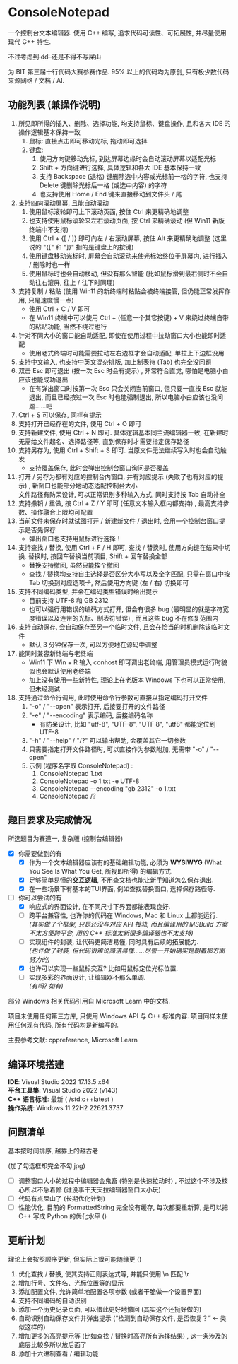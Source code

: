 # ConsoleNotepad

一个控制台文本编辑器. 使用 C++ 编写, 追求代码可读性、可拓展性, 并尽量使用现代 C++ 特性. 

~~不过考虑到 ddl 还是不得不写屎山~~

为 BIT 第三届十行代码大赛参赛作品. 95% 以上的代码均为原创, 只有极少数代码来源网络 / 文档 / AI. 

## 功能列表 (兼操作说明) 
1. 所见即所得的插入、删除、选择功能, 均支持鼠标、键盘操作, 且和各大 IDE 的操作逻辑基本保持一致
	1. 鼠标: 直接点击即可移动光标, 拖动即可选择
	2. 键盘: 
		1. 使用方向键移动光标, 到达屏幕边缘时会自动滚动屏幕以适配光标
		2. Shift + 方向键进行选择, 具体逻辑和各大 IDE 基本保持一致
		3. 支持 Backspace (退格) 键删除选中内容或光标前一格的字符, 也支持 Delete 键删除光标后一格 (或选中内容) 的字符
		4. 也支持使用 Home / End 键来直接移动到文件头 / 尾
2. 支持四向滚动屏幕, 且能自动滚动
	1. 使用鼠标滚轮即可上下滚动页面, 按住 Ctrl 来更精确地调整
	2. 也支持使用鼠标滚轮来左右滚动页面, 按 Ctrl 来精确滚动   (但 Win11 新版终端中不支持)
	3. 使用 Ctrl + {[ / ]} 即可向左 / 右滚动屏幕, 按住 Alt 来更精确地调整 (这里说的 "{[" 和 "]}" 指的是键盘上的按键) 
	4. 使用键盘移动光标时, 屏幕会自动滚动来使光标始终位于屏幕内, 进行插入 / 删除时也一样
	5. 使用鼠标时也会自动移动, 但没有那么智能 (比如鼠标滑到最右侧时不会自动往右滚屏, 往上 / 往下时同理)
3. 支持复制 / 粘贴 (使用 Win11 的新终端时粘贴会被终端接管, 但仍能正常发挥作用, 只是速度慢一点) 
	- 使用 Ctrl + C / V 即可
	- 在 Win11 终端中可以使用 Ctrl + (任意一个其它按键) + V 来绕过终端自带的粘贴功能, 当然不绕过也行
4. 针对不同大小的窗口能自动适配, 即使在使用过程中拉动窗口大小也能即时适配
	- 使用老式终端时可能需要拉动左右边框才会自动适配, 单拉上下边框没用
5. 支持中文输入, 也支持中英文混杂排版, 加上制表符 (Tab) 也完全没问题
6. 双击 Esc 即可退出 (按一次 Esc 时会有提示) , 非常符合直觉, 哪怕是电脑小白应该也能成功退出
	- 在有弹出窗口时按第一次 Esc 只会关闭当前窗口, 但只要一直按 Esc 就能退出, 而且已经按过一次 Esc 时也能强制退出, 所以电脑小白应该也没问题......吧
7. Ctrl + S 可以保存, 同样有提示
8. 支持打开已经存在的文件, 使用 Ctrl + O 即可
9. 支持新建文件, 使用 Ctrl + N 即可. 具体逻辑基本同主流编辑器一致, 在新建时无需给文件起名、选择路径等, 直到保存时才需要指定保存路径
10. 支持另存为, 使用 Ctrl + Shift + S 即可. 当原文件无法继续写入时也会自动触发
	- 支持覆盖保存, 此时会弹出控制台窗口询问是否覆盖
11. 打开 / 另存为都有对应的控制台内窗口, 并有对应提示 (失败了也有对应的提示) , 新窗口也能部分地动态适配控制台大小    
    文件路径有防呆设计, 可以正常识别多种输入方式, 同时支持按 Tab 自动补全
12. 支持撤销 / 重做, 按 Ctrl + Z / Y 即可 (任意文本输入框内都支持) , 最高支持步数、操作融合上限均可配置
13. 当前文件未保存时就试图打开 / 新建新文件 / 退出时, 会用一个控制台窗口提示是否先保存
	- 弹出窗口也支持用鼠标进行选择！
14. 支持查找 / 替换, 使用 Ctrl + F / H 即可, 查找 / 替换时, 使用方向键在结果中切换. 替换时, 按回车替换当前项目, Shift + 回车替换全部
	- 替换支持撤回, 虽然只能挨个撤回
	- 查找 / 替换均支持自主选择是否区分大小写以及全字匹配, 只需在窗口中按 Tab 切换到对应选项卡, 然后使用方向键 (左 / 右) 切换即可
15. 支持不同编码类型, 并会在编码类型错误时给出提示
	- 目前支持 UTF-8 和 GB 2312
	- 也可以强行用错误的编码方式打开, 但会有很多 bug (最明显的就是字符宽度错误以及连带的光标、制表符错误) , 而且这些 bug 不在修复范围内
16. 支持自动保存, 会自动保存至另一个临时文件, 且会在恰当的时机删除该临时文件
	- 默认 3 分钟保存一次, 可以方便地在源码中调整
17. 能同时兼容新终端与老终端
	- Win11 下 Win + R 输入 conhost 即可调出老终端, 用管理员模式运行时貌似也会默认使用老终端
	- 加上没有使用一些新特性, 理论上在老版本 Windows 下也可以正常使用, 但未经测试
18. 支持通过命令行调用, 此时使用命令行参数可直接以指定编码打开文件
	1. "-o" / "--open" 表示打开, 后接要打开的文件路径
	2. "-e" / "--encoding" 表示编码, 后接编码名称
		- 有防呆设计, 比如 "utf-8", "UTF-8", "UTF 8", "utf8" 都能定位到 UTF-8
	3. "-h" / "--help" / "/?" 可以输出帮助, 会覆盖其它一切参数
	4. 只需要指定打开文件路径时, 可以直接作为参数附加, 无需带 "-o" / "--open"
	5. 示例   (程序名字取 ConsoleNotepad) : 
		1. ConsoleNotepad 1.txt
		2. ConsoleNotepad -o 1.txt -e UTF-8
		3. ConsoleNotepad --encoding "gb 2312" -o 1.txt
		4. ConsoleNotepad /?
## 题目要求及完成情况

所选题目为赛道一, 复杂版 (控制台编辑器) 

- [x] 你需要做到的有
	- [x] 作为一个文本编辑器应该有的基础编辑功能, 必须为 **WYSIWYG**  (What You See Is What You Get, 所视即所得) 的编辑方式.
	- [x] 足够简单易懂的**交互逻辑**, 不用查文档也能让新手知道怎么保存退出.
	- [x] 在一些场景下有基本的TUI界面, 例如查找替换窗口, 选择保存路径等.
- [ ] 你可以尝试的有
	- [x] 响应式的界面设计, 在不同尺寸下界面都能表现良好.
	- [ ] 跨平台兼容性, 也许你的代码在 Windows, Mac 和 Linux 上都能运行.  
	      *(其实做了个框架, 只是还没与对应 API 接轨, 而且编译用的 MSBuild 方案不太方便跨平台, 用的 C++ 标准太新很多编译器也不太支持)*
	- [ ] 实现组件的封装, 让代码更简洁易懂, 同时具有后续的拓展能力.    
		  *(也许做了封装, 但代码很难说简洁易懂......尽管一开始确实是朝着那方面努力的)*
	- [x] 也许可以实现一些鼠标交互? 比如用鼠标定位光标位置.
	- [ ] 实现多彩的界面设计, 让编辑器不那么单调.   
		  *(有吗? 如有)*

部分 Windows 相关代码引用自 Microsoft Learn 中的文档. 

项目未使用任何第三方库, 只使用 Windows API 与 C++ 标准内容. 项目同样未使用任何现有代码, 所有代码均是新编写的. 

主要参考文献: cppreference, Microsoft Learn

## 编译环境搭建

**IDE**: Visual Studio 2022 17.13.5 x64    
**平台工具集**: Visual Studio 2022 (v143)    
**C++ 语言标准**: 最新  ( /std:c++latest )    
**操作系统**: Windows 11 22H2 22621.3737

## 问题清单
基本按时间排序, 越靠上的越古老

(加了勾选框却完全不勾.jpg)
- [ ] 调整窗口大小的过程中编辑器会鬼畜 (特别是快速拉动时) , 不过这个不涉及核心所以不急着修 (谁没事干天天拉编辑器窗口大小玩) 
- [ ] 代码有点屎山了 (长期优化计划) 
- [ ] 性能优化, 目前的 FormattedString 完全没有缓存, 每次都要重新算, 是可以把 C++ 写成 Python 的优化水平 () 

## 更新计划
理论上会按照顺序更新, 但实际上很可能随缘更 () 

1. 优化查找 / 替换, 使其支持正则表达式等, 并能只使用 \n 匹配 \r
2. 增加行号、文件名、光标位置等的显示
3. 添加配置文件, 允许简单地配置各项参数 (或者干脆做一个设置界面) 
4. 支持不同编码的自动识别
5. 添加一个历史记录页面, 可以借此更好地撤回 (其实这个还挺好做的) 
6. 自动识别自动保存文件并弹出提示 (“检测到自动保存文件, 是否恢复？” ← 类似这样的) 
7. 增加更多的高亮提示等 (比如查找 / 替换时高亮所有选择结果) , 这一条涉及的底层比较多所以放后面了
8. 添加十六进制查看 / 编辑功能